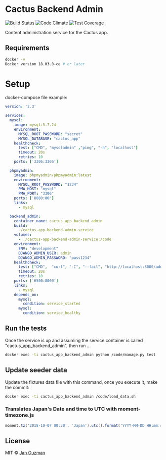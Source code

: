 # Cactus Backend Admin
[![Build Status](https://travis-ci.org/Krystian19/cactus-app-backend-admin-service.svg?branch=master)](https://travis-ci.org/Krystian19/cactus-app-backend-admin-service) [![Code Climate](https://codeclimate.com/github/Krystian19/cactus-app-backend-admin-service/badges/gpa.svg)](https://codeclimate.com/github/Krystian19/cactus-app-backend-admin-service) [![Test Coverage](https://codecov.io/gh/Krystian19/cactus-app-backend-admin-service/branch/master/graph/badge.svg)](https://codecov.io/gh/Krystian19/cactus-app-backend-admin-service)

Content administration service for the Cactus app.

## Requirements
```sh
docker -v
Docker version 18.03.0-ce # or later
```

# Setup
docker-compose file example:
```yaml
version: '2.3'

services:
  mysql:
    image: mysql:5.7.24
    environment:
      MYSQL_ROOT_PASSWORD: "secret"
      MYSQL_DATABASE: "cactus_app"
    healthcheck:
      test: ["CMD", "mysqladmin" ,"ping", "-h", "localhost"]
      timeout: 20s
      retries: 10
    ports: ['3306:3306']

  phpmyadmin:
    image: phpmyadmin/phpmyadmin:latest
    environment:
      MYSQL_ROOT_PASSWORD: "1234"
      PMA_HOST: "mysql"
      PMA_PORT: "3306"
    ports: ['8080:80']
    links:
      - mysql

  backend_admin:
    container_name: cactus_app_backend_admin
    build:
      ./cactus-app-backend-admin-service
    volumes:
      - ./cactus-app-backend-admin-service:/code
    environment:
      ENV: "development"
      DJANGO_ADMIN_USER: admin
      DJANGO_ADMIN_PASSWORD: "pass1234"
    healthcheck:
      test: ["CMD",  "curl", "-I", "--fail", "http://localhost:8000/admin"]
      timeout: 20s
      retries: 10
    ports: ['6500:8000']
    links:
      - mysql
    depends_on:
      mysql:
        condition: service_started
      mysql:
        condition: service_healthy
```

## Run the tests
Once the service is up and assuming the service container is called "cactus_app_backend_admin", then run ...
```sh
docker exec -ti cactus_app_backend_admin python /code/manage.py test
```

## Update seeder data
Update the fixtures data file with this command, once you execute it, make the commit:
```sh
docker exec -ti cactus_app_backend_admin /code/load_data.sh
```

### Translates Japan's Date and time to UTC with moment-timezone.js
```js
moment.tz('2018-10-07 00:30', 'Japan').utc().format('YYYY-MM-DD HH:mm:ss A');
```

## License
MIT © [Jan Guzman](https://github.com/Krystian19)
